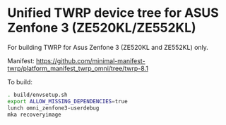 Unified TWRP device tree for ASUS Zenfone 3 (ZE520KL/ZE552KL)
========================================================

For building TWRP for Asus Zenfone 3 (ZE520KL and ZE552KL) only.

Manifest: 
https://github.com/minimal-manifest-twrp/platform_manifest_twrp_omni/tree/twrp-8.1

To build:
```sh
. build/envsetup.sh
export ALLOW_MISSING_DEPENDENCIES=true
lunch omni_zenfone3-userdebug
mka recoveryimage
```
